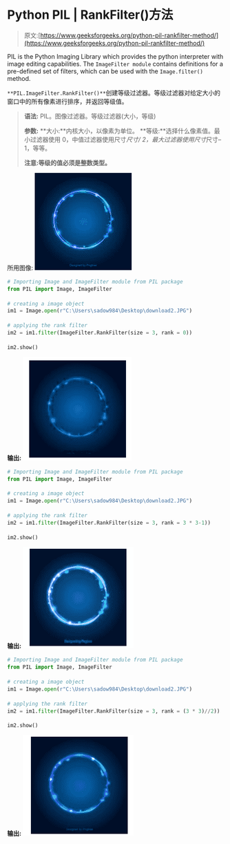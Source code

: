 # Python PIL | RankFilter()方法

> 原文:[https://www.geeksforgeeks.org/python-pil-rankfilter-method/](https://www.geeksforgeeks.org/python-pil-rankfilter-method/)

PIL is the Python Imaging Library which provides the python interpreter with image editing capabilities. The `ImageFilter module` contains definitions for a pre-defined set of filters, which can be used with the `Image.filter()` method.

`**PIL.ImageFilter.RankFilter()**`创建等级过滤器。等级过滤器对给定大小的窗口中的所有像素进行排序，并返回等级值。

> **语法:** PIL。图像过滤器。等级过滤器(大小，等级)
> 
> **参数:**
> **大小:**内核大小，以像素为单位。
> **等级:**选择什么像素值。最小过滤器使用 0，中值过滤器使用尺寸*尺寸/ 2，最大过滤器使用尺寸*尺寸–1，等等。
> 
> **注意:等级的值必须是整数类型。**

所用图像:
![](img/9c2f95e867b8fa8b9abf41dc1f08df21.png)

```py
# Importing Image and ImageFilter module from PIL package  
from PIL import Image, ImageFilter 

# creating a image object 
im1 = Image.open(r"C:\Users\sadow984\Desktop\download2.JPG") 

# applying the rank filter 
im2 = im1.filter(ImageFilter.RankFilter(size = 3, rank = 0)) 

im2.show() 
```

**输出:**
![](img/4f6d700517bd4fd354d3a076bd2c9677.png)

```py
# Importing Image and ImageFilter module from PIL package  
from PIL import Image, ImageFilter 

# creating a image object 
im1 = Image.open(r"C:\Users\sadow984\Desktop\download2.JPG") 

# applying the rank filter 
im2 = im1.filter(ImageFilter.RankFilter(size = 3, rank = 3 * 3-1)) 

im2.show() 
```

**输出:**
![](img/f037fb05884b7921c0cc2f6c3fd4432e.png)

```py
# Importing Image and ImageFilter module from PIL package  
from PIL import Image, ImageFilter 

# creating a image object 
im1 = Image.open(r"C:\Users\sadow984\Desktop\download2.JPG") 

# applying the rank filter 
im2 = im1.filter(ImageFilter.RankFilter(size = 3, rank = (3 * 3)//2)) 

im2.show() 
```

**输出:**
![](img/04ce9e5aab9f91d39212a049adf2cc58.png)